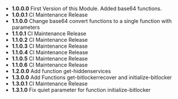 * **1.0.0.0** First Version of this Module. Added base64 functions.
* **1.0.0.1** CI Maintenance Release
* **1.1.0.0** Change base64 convert functions to a single function with parameters
* **1.1.0.1** CI Maintenance Release
* **1.1.0.2** CI Maintenance Release
* **1.1.0.3** CI Maintenance Release
* **1.1.0.4** CI Maintenance Release
* **1.1.0.5** CI Maintenance Release
* **1.1.0.6** CI Maintenance Release
* **1.2.0.0** Add function get-hiddenservices
* **1.3.0.0** Add Functions get-bitlockerrecover and initialize-bitlocker
* **1.3.0.1** CI Maintenance Release
* **1.3.1.0** Fix quiet parameter for function initialize-bitlocker
